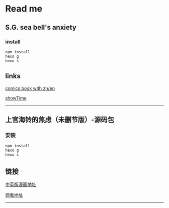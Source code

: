 # Read me
## S.G. sea bell's anxiety
### install
```
npm install
hexo g
hexo s
```
## links
[comics book with zh/en](https://github.com/javascriptbug/seabell-comics)

[showTime](https://github.com/javascriptbug/seabell)


------

## 上官海铃的焦虑（未删节版）-源码包
### 安装
```
npm install
hexo g
hexo s
```
## 链接
[中英版漫画地址](https://github.com/javascriptbug/seabell-comics)

[观看地址](https://github.com/javascriptbug/seabell)


------




